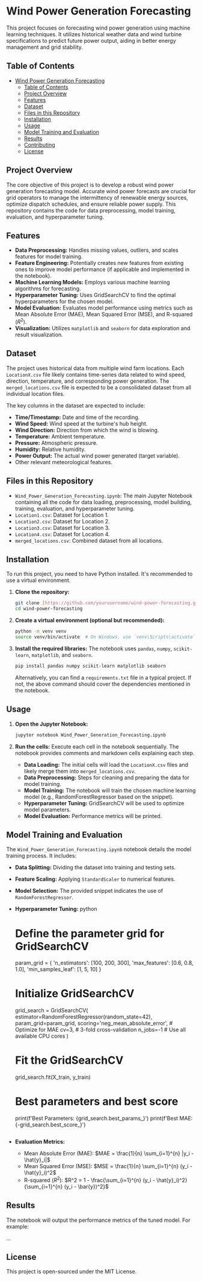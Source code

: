# Wind Power Generation Forecasting

This project focuses on forecasting wind power generation using machine learning techniques. It utilizes historical weather data and wind turbine specifications to predict future power output, aiding in better energy management and grid stability.

## Table of Contents

- [Wind Power Generation Forecasting](#wind-power-generation-forecasting)
  - [Table of Contents](#table-of-contents)
  - [Project Overview](#project-overview)
  - [Features](#features)
  - [Dataset](#dataset)
  - [Files in this Repository](#files-in-this-repository)
  - [Installation](#installation)
  - [Usage](#usage)
  - [Model Training and Evaluation](#model-training-and-evaluation)
  - [Results](#results)
  - [Contributing](#contributing)
  - [License](#license)

## Project Overview

The core objective of this project is to develop a robust wind power generation forecasting model. Accurate wind power forecasts are crucial for grid operators to manage the intermittency of renewable energy sources, optimize dispatch schedules, and ensure reliable power supply. This repository contains the code for data preprocessing, model training, evaluation, and hyperparameter tuning.

## Features

* **Data Preprocessing:** Handles missing values, outliers, and scales features for model training.
* **Feature Engineering:** Potentially creates new features from existing ones to improve model performance (if applicable and implemented in the notebook).
* **Machine Learning Models:** Employs various machine learning algorithms for forecasting.
* **Hyperparameter Tuning:** Uses GridSearchCV to find the optimal hyperparameters for the chosen model.
* **Model Evaluation:** Evaluates model performance using metrics such as Mean Absolute Error (MAE), Mean Squared Error (MSE), and R-squared ($R^2$).
* **Visualization:** Utilizes `matplotlib` and `seaborn` for data exploration and result visualization.

## Dataset

The project uses historical data from multiple wind farm locations. Each `LocationX.csv` file likely contains time-series data related to wind speed, direction, temperature, and corresponding power generation. The `merged_locations.csv` file is expected to be a consolidated dataset from all individual location files.

The key columns in the dataset are expected to include:

* **Time/Timestamp:** Date and time of the recording.
* **Wind Speed:** Wind speed at the turbine's hub height.
* **Wind Direction:** Direction from which the wind is blowing.
* **Temperature:** Ambient temperature.
* **Pressure:** Atmospheric pressure.
* **Humidity:** Relative humidity.
* **Power Output:** The actual wind power generated (target variable).
* Other relevant meteorological features.

## Files in this Repository

* `Wind_Power_Generation_Forecasting.ipynb`: The main Jupyter Notebook containing all the code for data loading, preprocessing, model building, training, evaluation, and hyperparameter tuning.
* `Location1.csv`: Dataset for Location 1.
* `Location2.csv`: Dataset for Location 2.
* `Location3.csv`: Dataset for Location 3.
* `Location4.csv`: Dataset for Location 4.
* `merged_locations.csv`: Combined dataset from all locations.

## Installation

To run this project, you need to have Python installed. It's recommended to use a virtual environment.

1.  **Clone the repository:**
    ```bash
    git clone [https://github.com/yourusername/wind-power-forecasting.git](https://github.com/yourusername/wind-power-forecasting.git)
    cd wind-power-forecasting
    ```

2.  **Create a virtual environment (optional but recommended):**
    ```bash
    python -m venv venv
    source venv/bin/activate  # On Windows, use `venv\Scripts\activate`
    ```

3.  **Install the required libraries:**
    The notebook uses `pandas`, `numpy`, `scikit-learn`, `matplotlib`, and `seaborn`.
    ```bash
    pip install pandas numpy scikit-learn matplotlib seaborn
    ```
    Alternatively, you can find a `requirements.txt` file in a typical project. If not, the above command should cover the dependencies mentioned in the notebook.

## Usage

1.  **Open the Jupyter Notebook:**
    ```bash
    jupyter notebook Wind_Power_Generation_Forecasting.ipynb
    ```

2.  **Run the cells:** Execute each cell in the notebook sequentially. The notebook provides comments and markdown cells explaining each step.

    * **Data Loading:** The initial cells will load the `LocationX.csv` files and likely merge them into `merged_locations.csv`.
    * **Data Preprocessing:** Steps for cleaning and preparing the data for model training.
    * **Model Training:** The notebook will train the chosen machine learning model (e.g., RandomForestRegressor based on the snippet).
    * **Hyperparameter Tuning:** GridSearchCV will be used to optimize model parameters.
    * **Model Evaluation:** Performance metrics will be printed.

## Model Training and Evaluation

The `Wind_Power_Generation_Forecasting.ipynb` notebook details the model training process. It includes:

* **Data Splitting:** Dividing the dataset into training and testing sets.
* **Feature Scaling:** Applying `StandardScaler` to numerical features.
* **Model Selection:** The provided snippet indicates the use of `RandomForestRegressor`.
* **Hyperparameter Tuning:**
    python
    # Define the parameter grid for GridSearchCV
    param_grid = {
        'n_estimators': [100, 200, 300],
        'max_features': [0.6, 0.8, 1.0],
        'min_samples_leaf': [1, 5, 10]
    }

    # Initialize GridSearchCV
    grid_search = GridSearchCV(
        estimator=RandomForestRegressor(random_state=42),
        param_grid=param_grid,
        scoring='neg_mean_absolute_error', # Optimize for MAE
        cv=3,  # 3-fold cross-validation
        n_jobs=-1  # Use all available CPU cores
    )

    # Fit the GridSearchCV
    grid_search.fit(X_train, y_train)

    # Best parameters and best score
    print(f'Best Parameters: {grid_search.best_params_}')
    print(f'Best MAE: {-grid_search.best_score_}')
    ```
* **Evaluation Metrics:**
    * Mean Absolute Error (MAE): $MAE = \frac{1}{n} \sum_{i=1}^{n} |y_i - \hat{y}_i|$
    * Mean Squared Error (MSE): $MSE = \frac{1}{n} \sum_{i=1}^{n} (y_i - \hat{y}_i)^2$
    * R-squared ($R^2$): $R^2 = 1 - \frac{\sum_{i=1}^{n} (y_i - \hat{y}_i)^2}{\sum_{i=1}^{n} (y_i - \bar{y})^2}$

## Results

The notebook will output the performance metrics of the tuned model. For example:

...

## License

This project is open-sourced under the MIT License.
```
